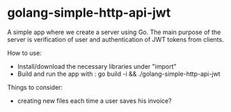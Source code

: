 # golang-simple-http-api-jwt
A simple app where we create a server using Go. The main purpose of the server is verification of user and authentication of JWT tokens from clients.

How to use:
- Install/download the necessary libraries under "import"
- Build and run the app with : go build -i && ./golang-simple-http-api-jwt

Things to consider:
- creating new files each time a user saves his invoice?
